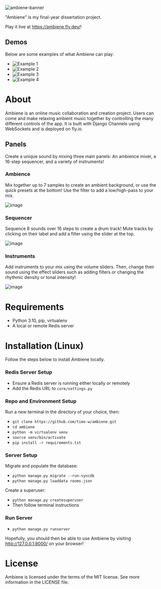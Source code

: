 ![ambiene-banner](https://github.com/timo-w/dissertation/assets/98108156/f4bc6801-2ca8-4059-919d-d13e2f166a34)

"Ambiene" is my final-year dissertation project.

Play it live at https://ambiene.fly.dev/!

## Demos
Below are some examples of what Ambiene can play:
- ![Example 1](https://github.com/timo-w/ambiene/assets/98108156/ef6b98dd-32c0-4b20-acb8-72d3ad206aee)
- ![Example 2](https://github.com/timo-w/ambiene/assets/98108156/05b64d18-1cd9-4997-912c-f09ef239dcb3)
- ![Example 3](https://github.com/timo-w/ambiene/assets/98108156/e7b46a5b-8a05-4a5d-8fed-6581ccdcebbf)
- ![Example 4](https://github.com/timo-w/ambiene/assets/98108156/585093f4-5718-4266-a9e5-1f255180aa29)


# About
Ambiene is an online music collaboration and creation project. Users can come and make relaxing ambient music together by controlling the many different controls of the app. It is built with Django Channels using WebSockets and is deployed on fly.io.

## Panels
Create a unique sound by mixing three main panels: An ambience mixer, a 16-step sequencer, and a variety of instruments!

### Ambience
Mix together up to 7 samples to create an ambient background, or use the quick presets at the bottom! Use the filter to add a low/high-pass to your mix.

![image](https://github.com/timo-w/dissertation/assets/98108156/24d50cbd-018e-480e-9a0b-95467dcf20f2)


### Sequencer
Sequence 8 sounds over 16 steps to create a drum track! Mute tracks by clicking on their label and add a filter using the slider at the top.

![image](https://github.com/timo-w/dissertation/assets/98108156/2e027e62-6b17-4077-a3e2-28f299ccb8ea)


### Instruments
Add instruments to your mix using the volume sliders. Then, change their sound using the effect sliders such as adding filters or changing the rhythmic density or tonal intensity!

![image](https://github.com/timo-w/dissertation/assets/98108156/846daad0-e70e-414d-bef0-59e77f16e4ef)


# Requirements
- Python 3.10, pip, virtualenv
- A local or remote Redis server


# Installation (Linux)
Follow the steps below to install Ambiene locally.

### Redis Server Setup
- Ensure a Redis server is running either locally or remotely
- Add the Redis URL to `core/settings.py`

### Repo and Environment Setup
Run a new terminal in the directory of your choice, then:
- `git clone https://github.com/timo-w/ambiene.git`
- `cd ambiene`
- `python -m virtualenv venv`
- `source venv/bin/activate`
- `pip install -r requirements.txt`

### Server Setup
Migrate and populate the database:
- `python manage.py migrate --run-syncdb`
- `python manage.py loaddata rooms.json`

Create a superuser:
- `python manage.py createsuperuser`
- Then follow terminal instructions


### Run Server
- `python manage.py runserver`


Hopefully, you should then be able to use Ambiene by visiting http://127.0.0.1:8000/ on your browser!


# License
Ambiene is licensed under the terms of the MIT license. See more information in the LICENSE file.
